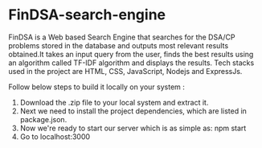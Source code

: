# FinDSA-search-engine
FinDSA is a Web based Search Engine that searches for the DSA/CP problems stored in the database and outputs most relevant results obtained.It takes an input query from the user, finds the best results using an algorithm called TF-IDF algorithm and displays the results. Tech stacks used in the project are HTML, CSS, JavaScript, Nodejs and ExpressJs.

Follow below steps to build it locally on your system :
1. Download the .zip file to your local system and extract it.
2. Next we need to install the project dependencies, which are listed in package.json.
3. Now we're ready to start our server which is as simple as:
npm start 
4. Go to localhost:3000 
